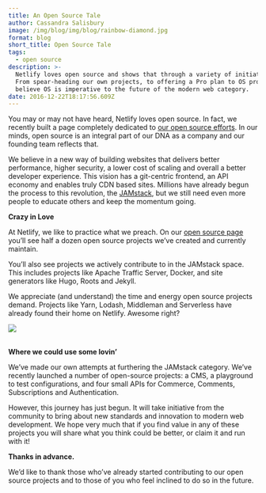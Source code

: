 ```yaml
---
title: An Open Source Tale
author: Cassandra Salisbury
image: /img/blog/img/blog/rainbow-diamond.jpg
format: blog
short_title: Open Source Tale
tags:
  - open source
description: >-
  Netlify loves open source and shows that through a variety of initiatives.
  From spear-heading our own projects, to offering a Pro plan to OS projects, we
  believe OS is imperative to the future of the modern web category.
date: 2016-12-22T18:17:56.609Z
---
```

You may or may not have heard, Netlify loves open source. In fact, we recently built a page completely dedicated to [our open source efforts](http://www.netlify.com/open-source). In our minds, open source is an integral part of our DNA as a company and our founding team reflects that.

We believe in a new way of building websites that delivers better performance, higher security, a lower cost of scaling and overall a better developer experience. This vision has a git-centric frontend, an API economy and enables truly CDN based sites. Millions have already begun the process to this revolution, the [JAMstack](http://jamstack.org), but we still need even more people to educate others and keep the momentum going.

**Crazy in Love**

At Netlify, we like to practice what we preach. On our [open source page](http://www.netlify.com/open-source) you’ll see half a dozen open source projects we’ve created and currently maintain.

You’ll also see projects we actively contribute to in the JAMstack space. This includes projects like Apache Traffic Server, Docker, and site generators like Hugo, Roots and Jekyll.

We appreciate (and understand) the time and energy open source projects demand. Projects like Yarn, Lodash, Middleman and Serverless have already found their home on Netlify. Awesome right?

![](https://d2mxuefqeaa7sj.cloudfront.net/s_C9B9E50651654D52EFC67846AAFC2FD91837BE5E4E1FCC51CDFF7E5BF2119A98_1478041387978_rainbow-diamond.jpg)

\
**Where we could use some lovin’**

We’ve made our own attempts at furthering the JAMstack category. We’ve recently launched a number of open-source projects: a CMS, a playground to test configurations, and four small APIs for Commerce, Comments, Subscriptions and Authentication.

[<See more about these projects>](https://www.netlify.com/open-source/)

However, this journey has just begun. It will take initiative from the community to bring about new standards and innovation to modern web development. We hope very much that if you find value in any of these projects you will share what you think could be better, or claim it and run with it!

**Thanks in advance.**

We’d like to thank those who’ve already started contributing to our open source projects and to those of you who feel inclined to do so in the future.
